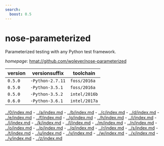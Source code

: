 ```yaml
---
search:
  boost: 0.5
---
```

# nose-parameterized

Parameterized testing with any Python test framework.

*homepage*: <hmat://github.com/wolever/nose-parameterized>

version | versionsuffix | toolchain
--------|---------------|----------
``0.5.0`` | ``-Python-2.7.11`` | ``foss/2016a``
``0.5.0`` | ``-Python-3.5.1`` | ``foss/2016a``
``0.5.0`` | ``-Python-3.5.2`` | ``intel/2016b``
``0.6.0`` | ``-Python-3.6.1`` | ``intel/2017a``

[../0/index.md](0) - [../a/index.md](a) - [../b/index.md](b) - [../c/index.md](c) - [../d/index.md](d) - [../e/index.md](e) - [../f/index.md](f) - [../g/index.md](g) - [../h/index.md](h) - [../i/index.md](i) - [../j/index.md](j) - [../k/index.md](k) - [../l/index.md](l) - [../m/index.md](m) - [../n/index.md](n) - [../o/index.md](o) - [../p/index.md](p) - [../q/index.md](q) - [../r/index.md](r) - [../s/index.md](s) - [../t/index.md](t) - [../u/index.md](u) - [../v/index.md](v) - [../w/index.md](w) - [../x/index.md](x) - [../y/index.md](y) - [../z/index.md](z)

